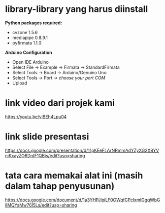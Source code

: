 # library-library yang harus diinstall
**Python packages required:**
* cvzone 1.5.6
* mediapipe 0.8.9.1
* pyfirmata 1.1.0

**Arduino Configuration**
- Open IDE Arduino
- Select File -> Example -> Firmata -> StandardFirmata
- Select Tools -> Board -> Arduino/Genuino Uno
- Select Tools -> Port -> *choose your port COM*
- Upload

# link video dari projek kami
https://youtu.be/vlBEh4Lpu04

# link slide presentasi
https://docs.google.com/presentation/d/11pKEeFLArNRmmAdYZyXG2X8YVniKxayZO6DntF1QBis/edit?usp=sharing

# tata cara memakai alat ini (masih dalam tahap penyusunan)
https://docs.google.com/document/d/1a3YHPJlpiLF0OWqfCPcIxmIGgqWbGiIMQYsMw76I5Ls/edit?usp=sharing
